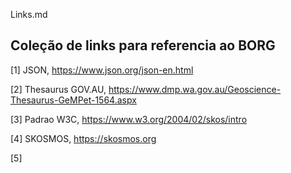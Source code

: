 Links.md

## Coleção de links para referencia ao BORG

[1] JSON, https://www.json.org/json-en.html

[2] Thesaurus GOV.AU, https://www.dmp.wa.gov.au/Geoscience-Thesaurus-GeMPet-1564.aspx

[3] Padrao W3C, https://www.w3.org/2004/02/skos/intro

[4] SKOSMOS, https://skosmos.org

[5] 


